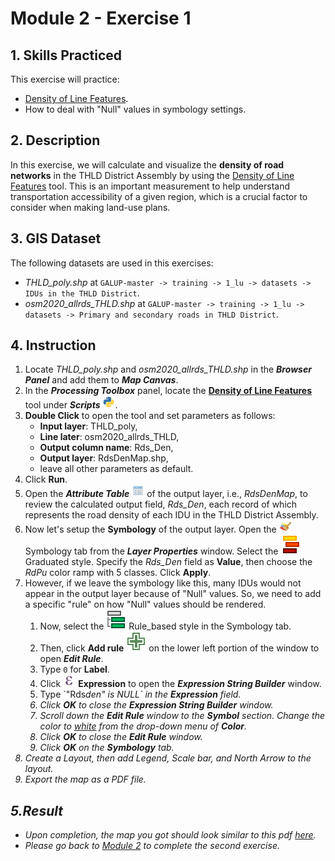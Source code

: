 # Module 2 - Exercise 1

## 1. Skills Practiced

This exercise will practice:

- [Density of Line Features](https://github.com/SERVIR-WA/GALUP/blob/master/training/1_lu/modules/module2.md#21-density-of-line-features).
- How to deal with "Null" values in symbology settings.

## 2. Description

In this exercise, we will calculate and visualize the
**density of road networks**
in the THLD District Assembly by using the
[Density of Line Features](https://github.com/SERVIR-WA/GALUP/blob/master/training/1_lu/modules/module2.md#21-density-of-line-features)
tool.
This is an important measurement to help understand transportation
accessibility of a given region, which is a crucial factor to consider when
making land-use plans.

## 3. GIS Dataset

The following datasets are used in this exercises:

- _THLD\_poly.shp_ at
  `GALUP-master -> training -> 1_lu -> datasets -> IDUs in the THLD District`.
- _osm2020\_allrds\_THLD.shp_  at
  `GALUP-master -> training -> 1_lu -> datasets -> Primary and secondary roads in THLD District`.

## 4. Instruction

1. Locate _THLD\_poly.shp_ and _osm2020\_allrds\_THLD.shp_ in the
   **_Browser Panel_** and add them to **_Map Canvas_**.
2. In the **_Processing Toolbox_** panel, locate the
   **<ins>Density of Line Features</ins>** tool under **_Scripts_**
   <img src="../../../images/M2E1/processingScript.svg" alt= "scripts" width="20">.
3. **Double Click** to open the tool and set parameters as follows:
   - **Input layer**: THLD_poly,
   - **Line later**: osm2020_allrds_THLD,
   - **Output column name**: Rds_Den,
   - **Output layer**: RdsDenMap.shp,
   - leave all other parameters as default.
4. Click **Run**.
5. Open the **_Attribute Table_**
   <img src="../../../images/M2E1/attributes.svg" alt= "AttrTbl" width="20">
   of the output layer, i.e., _RdsDenMap_, to review the calculated output
   field, _Rds\_Den_, each record of which represents the road density of each
   IDU in the THLD District Assembly.
6. Now let's setup the **Symbology** of the output layer.
   Open the
   <img src="../../../images/M2E1/symbology.svg" alt= "AttrTbl" width="20">
   Symbology tab from the **_Layer Properties_** window.
   Select the ![graduated](../../../images/M2E1/rendererGraduatedSymbol.svg)
   Graduated style.
   Specify the _Rds\_Den_ field as **Value**, then choose the _RdPu_ color ramp
   with 5 classes. Click **Apply**.
7. However, if we leave the symbology like this, many IDUs would not appear in
   the output layer because of "Null" values.
   So, we need to add a specific "rule" on how "Null" values should be
   rendered.
   <ol type="1">
      <li>
      Now, select the
      <img src="../../../images/M2E1/rendererRuleBasedSymbol.svg" alt="rule">
      Rule_based style in the Symbology tab.
      </li>
      <li>
      Then, click <b>Add rule</b>
      <img src="../../../images/M2E1/symbologyAdd.svg" alt="addrule"> on the
      lower left portion of the window to open <b><i>Edit Rule</i></b>.
      </li>
      <li>
      Type <code>0</code> for <b>Label</b>.
      </li>
      <li>
      Click
      <img src="../../../images/M2E1/mIconExpression.svg" alt= "exp" width="20">
      <b>Expression</b> to open the <b><i>Expression String Builder</i></b>
      window.
      </li>
      <li>
      Type `"Rds<i>den" is NULL` in the <b>Expression</b> field.
      </li>
      <li>
      Click <b>OK</b> to close the <b><i>Expression String Builder</i></b>
      window.
      </li>
      <li>
      Scroll down the <b><i>Edit Rule</i></b> window to the <b>Symbol</b>
      section.
      Change the color to <ins><i>white</i></ins> from the drop-down menu of
      <b>Color</b>.
      </li>
      <li>
      Click <b>OK</b> to close the <b><i>Edit Rule</i></b> window.
      </li>
      <li>
      Click <b>OK</b> on the <b>Symbology</b> tab.
      </li>
   </ol>
8. Create a _Layout_, then add _Legend_, _Scale bar_, and _North Arrow_ to the
   layout.
9. Export the map as a PDF file.

## 5.Result

- Upon completion, the map you got should look similar to this pdf
  [here](../pdf_maps/M2E1_RdsDenMap.pdf).
- Please go back to
  [Module 2](https://github.com/SERVIR-WA/GALUP/blob/master/training/1_lu/modules/module2.md#3-exercises) to complete the second exercise.
